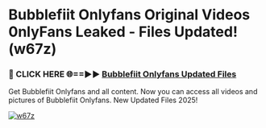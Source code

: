 # Bubblefiit Onlyfans Original Videos 0nlyFans Leaked - Files Updated! (w67z)

<h3>🔴 CLICK HERE 🌐==►► <a href="https://tinyurl.com/2m67pmp6" rel="nofollow">Bubblefiit Onlyfans Updated Files</a></h3>

Get Bubblefiit Onlyfans and all content. Now you can access all videos and pictures of Bubblefiit Onlyfans. New Updated Files 2025!

[![w67z](https://i.imgur.com/H4QAA4z.gif)](https://tinyurl.com/2m67pmp6)